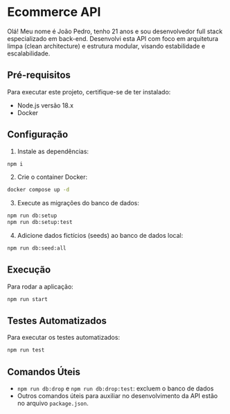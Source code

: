 # Ecommerce API

Olá! Meu nome é João Pedro, tenho 21 anos e sou desenvolvedor full stack especializado em back-end. Desenvolvi esta API com foco em arquitetura limpa (clean architecture) e estrutura modular, visando estabilidade e escalabilidade.

## Pré-requisitos

Para executar este projeto, certifique-se de ter instalado:

- Node.js versão 18.x
- Docker

## Configuração

1. Instale as dependências:

```bash
npm i
```

2. Crie o container Docker:

```bash
docker compose up -d
```

3. Execute as migrações do banco de dados:

```bash
npm run db:setup
npm run db:setup:test
```

4. Adicione dados fictícios (seeds) ao banco de dados local:

```bash
npm run db:seed:all
```

## Execução

Para rodar a aplicação:

```bash
npm run start
```

## Testes Automatizados

Para executar os testes automatizados:

```bash
npm run test
```


## Comandos Úteis

- `npm run db:drop` e `npm run db:drop:test`: excluem o banco de dados
- Outros comandos úteis para auxiliar no desenvolvimento da API estão no arquivo `package.json`.
